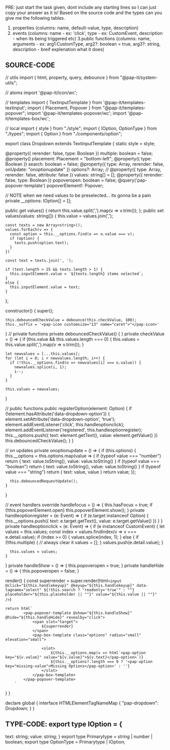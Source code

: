 PRE: just start the task given, dont include any starting lines so I can just copy your answer as it is!
 Based on the source code and the types can you give me the following tables.

1. properties (columns: name, default-value, type, description)
2. events (columns: name - ex: 'click', type - ex: CustomEvent<ClickEvent>, description - when its being triggered etc)
3.public functions (columns: name, arguments - ex: arg1:CustomType, arg2?: boolean = true, arg3?: string, description - breif explenation what it does)

## SOURCE-CODE

 // utils
import { html, property, query, debounce } from "@pap-it/system-utils";

// atoms
import '@pap-it/icon/wc';

// templates
import { TextinputTemplate } from '@pap-it/templates-textinput';
import { Placement, Popover } from "@pap-it/templates-popover";
import '@pap-it/templates-popover/wc';
import '@pap-it/templates-box/wc';

// local
import { style } from "./style";
import { IOption, OptionType } from "./types";
import { Option } from "./components/option";

export class Dropdown extends TextinputTemplate<HTMLInputElement> {
  static style = style;

  @property({ rerender: false, type: Boolean }) multiple: boolean = false;
  @property() placement: Placement = "bottom-left";
  @property({ type: Boolean }) search: boolean = false;
  @property({ type: Array, rerender: false, onUpdate: "onoptionupdate" }) options?: Array<OptionType>;
  // @property({ type: Array, rerender: false, attribute: false }) values: string[] = [];
  @property({ rerender: false, type: Boolean }) popoveropen: boolean = false;
  @query('pap-popover-template') popoverElement!: Popover;

  // NOTE when we need values to be preselected... its gonna be a pain
  private __options: IOption[] = [];

  public get values() {
    return this.value.split(',').map(v => v.trim());
  };
  public set values(values: string[]) {
    this.value = values.join(',');

    const texts = new Array<string>();
    values.forEach(v => {
      const option = this.__options.find(o => o.value === v);
      if (option) {
        texts.push(option.text);
      }
    })

    const text = texts.join(', ');

    if (text.length > 25 && texts.length > 1) {
      this.inputElement.value = `${texts.length} items selected`;
    }
    else {
      this.inputElement.value = text;
    }
  };

  constructor() {
    super();

    this.debouncedCheckValue = debounce(this.checkValue, 100);
    this._suffix = '<pap-icon customsize="13" name="caret">^</pap-icon>'
  }
  // private functions
  private debouncedCheckValue() { }
  private checkValue = () => {
    if (this.value && this.values.length === 0) {
      this.values = this.value.split(',').map(v => v.trim());
    }

    let newvalues = [...this.values];
    for (let i = 0; i < newvalues.length; i++) {
      if (!this.__options.find(o => newvalues[i] === o.value)) {
        newvalues.splice(i, 1);
        i--;
      }
    }

    this.values = newvalues;
  }

  // public functions
  public registerOption(element: Option) {
    if (!element.hasAttribute('data-dropdown-option')) {
      element.setAttribute('data-dropdown-option', 'true');
      element.addEventListener('click', this.handleoptionclick);
      element.addEventListener('registered', this.handleoptionregister);
      this.__options.push({ text: element.getText(), value: element.getValue() })
      this.debouncedCheckValue();
    }
  }

  // on updates
  private onoptionupdate = () => {
    if (this.options) {
      this.__options = this.options.map(value => {
        if (typeof value === "number") return { text: value.toString(), value: value.toString() }
        if (typeof value === "boolean") return { text: value.toString(), value: value.toString() }
        if (typeof value === "string") return { text: value, value }
        return value;
      });

      this.debouncedRequestUpdate();
    }
  }

  // event handlers
  override handlefocus = () => {
    this.hasFocus = true;
    if (!this.popoverElement.open) this.popoverElement.show();
  }
  private handleoptionregister = (e: Event) => {
    if (e.target instanceof Option) {
      this.__options.push({ text: e.target.getText(), value: e.target.getValue() })
    }
  }
  private handleoptionclick = (e: Event) => {
    if (e instanceof CustomEvent) {
      let values = this.values;
      const index = values.findIndex(v => v === e.detail.value);
      if (index >= 0) {
        values.splice(index, 1);
      }
      else {
        if (!this.multiple) {
          // always clear it
          values = [];
        }
        values.push(e.detail.value);
      }

      this.values = values;
    }
  }
  private handleShow = () => {
    this.popoveropen = true;
  }
  private handleHide = () => {
    this.popoveropen = false;
  }

  render() {
    const superrender = super.render(html`
            <input
                @click="${this.handlekeyup}"
                @keyup="${this.handlekeyup}"
                data-tagname="select"
                ${!this.search ? "readonly='true'" : ""}
                placeholder="${this.placeholder || ""}"
                value="${this.value || ""}"
            />
        `)

    return html`
            <pap-popover-template @show="${this.handleShow}" @hide="${this.handleHide}" revealby="click">
                <span slot="target">
                    ${superrender}
                </span>
                <pap-box-template class="options" radius="small" elevation="small">
                    
                    <slot>
                        ${this.__options.map(v => html`<pap-option key="${v.value}" value="${v.value}">${v.text}</pap-option>`)}
                        ${this.__options?.length === 0 ? '<pap-option key="missing-value">Missing Options</pap-option>' : ''}
                    </slot>
                </pap-box-template>
            </pap-popover-template>
        `
  }
}

declare global {
  interface HTMLElementTagNameMap {
    "pap-dropdown": Dropdown;
  }
}

## TYPE-CODE: export type IOption = {

  text: string;
  value: string;
}
export type Primarytype = string | number | boolean;
export type OptionType = Primarytype | IOption;
